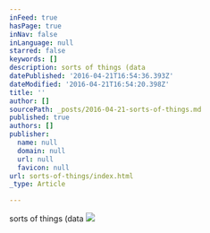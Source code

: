 ```yaml
---
inFeed: true
hasPage: true
inNav: false
inLanguage: null
starred: false
keywords: []
description: sorts of things (data
datePublished: '2016-04-21T16:54:36.393Z'
dateModified: '2016-04-21T16:54:20.398Z'
title: ''
author: []
sourcePath: _posts/2016-04-21-sorts-of-things.md
published: true
authors: []
publisher:
  name: null
  domain: null
  url: null
  favicon: null
url: sorts-of-things/index.html
_type: Article

---
```

sorts of things (data
![](https://the-grid-user-content.s3-us-west-2.amazonaws.com/5482ff28-97d5-460d-88b5-54d34a845949.png)